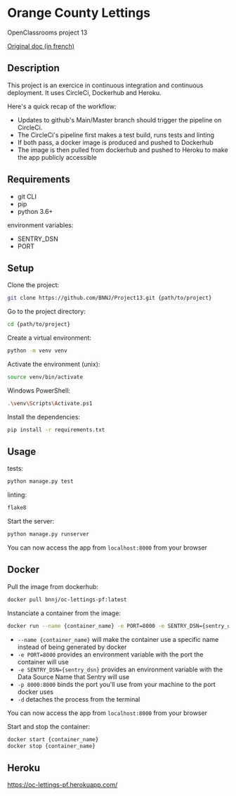 # Orange County Lettings

OpenClassrooms project 13

[Original doc (in french)](README_oc.md)

## Description

This project is an exercice in continuous integration and continuous deployment.
It uses CircleCi, Dockerhub and Heroku.

Here's a quick recap of the workflow:
- Updates to github's Main/Master branch should trigger the pipeline on CircleCi.
- The CircleCi's pipeline first makes a test build, runs tests and linting
- If both pass, a docker image is produced and pushed to Dockerhub
- The image is then pulled from dockerhub and pushed to Heroku to make the app publicly accessible

## Requirements

- git CLI
- pip
- python 3.6+

environment variables:
- SENTRY_DSN
- PORT 

## Setup

Clone the project:
```sh
git clone https://github.com/BNNJ/Project13.git {path/to/project}
```
Go to the project directory:
```sh
cd {path/to/project}
``` 
Create a virtual environment:
```sh
python -m venv venv
```
Activate the environment (unix):
```sh
source venv/bin/activate
```
Windows PowerShell:
```sh
.\venv\Scripts\Activate.ps1
```
Install the dependencies:
```sh
pip install -r requirements.txt
```

## Usage

tests:
```sh
python manage.py test
```
linting:
```sh
flake8
```
Start the server:
```sh
python manage.py runserver
```
You can now access the app from `localhost:8000` from your browser

## Docker

Pull the image from dockerhub:
```sh
docker pull bnnj/oc-lettings-pf:latest
```
Instanciate a container from the image:
```sh
docker run --name {container_name} -e PORT=8000 -e SENTRY_DSN={sentry_dsn} -p 8000:8000 -d bnnj/oc-lettings-pf
```
- `--name {container_name}` will make the container use a specific name instead of being generated by docker
- `-e PORT=8000` provides an environment variable with the port the container will use
- `-e SENTRY_DSN={sentry_dsn}` provides an environment variable with the Data Source Name that Sentry will use
- `-p 8000:8000` binds the port you'll use from your machine to the port docker uses
- `-d` detaches the process from the terminal


You can now access the app from `localhost:8000` from your browser

Start and stop the container:
```sh
docker start {container_name}
docker stop {container_name}
```

## Heroku

https://oc-lettings-pf.herokuapp.com/

